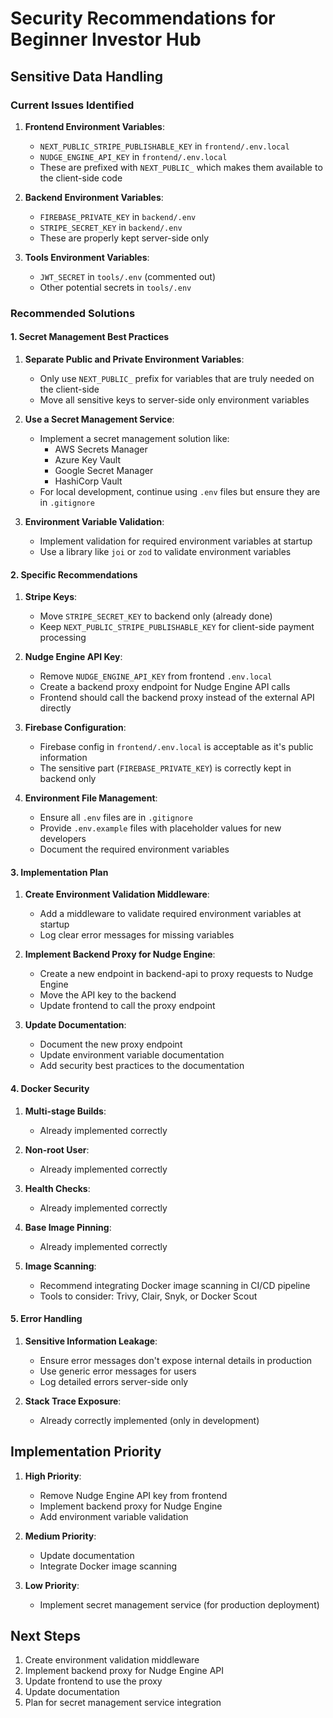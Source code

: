 # Security Recommendations for Beginner Investor Hub

## Sensitive Data Handling

### Current Issues Identified

1. **Frontend Environment Variables**:
   - `NEXT_PUBLIC_STRIPE_PUBLISHABLE_KEY` in `frontend/.env.local`
   - `NUDGE_ENGINE_API_KEY` in `frontend/.env.local`
   - These are prefixed with `NEXT_PUBLIC_` which makes them available to the client-side code

2. **Backend Environment Variables**:
   - `FIREBASE_PRIVATE_KEY` in `backend/.env`
   - `STRIPE_SECRET_KEY` in `backend/.env`
   - These are properly kept server-side only

3. **Tools Environment Variables**:
   - `JWT_SECRET` in `tools/.env` (commented out)
   - Other potential secrets in `tools/.env`

### Recommended Solutions

#### 1. Secret Management Best Practices

1. **Separate Public and Private Environment Variables**:
   - Only use `NEXT_PUBLIC_` prefix for variables that are truly needed on the client-side
   - Move all sensitive keys to server-side only environment variables

2. **Use a Secret Management Service**:
   - Implement a secret management solution like:
     - AWS Secrets Manager
     - Azure Key Vault
     - Google Secret Manager
     - HashiCorp Vault
   - For local development, continue using `.env` files but ensure they are in `.gitignore`

3. **Environment Variable Validation**:
   - Implement validation for required environment variables at startup
   - Use a library like `joi` or `zod` to validate environment variables

#### 2. Specific Recommendations

1. **Stripe Keys**:
   - Move `STRIPE_SECRET_KEY` to backend only (already done)
   - Keep `NEXT_PUBLIC_STRIPE_PUBLISHABLE_KEY` for client-side payment processing

2. **Nudge Engine API Key**:
   - Remove `NUDGE_ENGINE_API_KEY` from frontend `.env.local`
   - Create a backend proxy endpoint for Nudge Engine API calls
   - Frontend should call the backend proxy instead of the external API directly

3. **Firebase Configuration**:
   - Firebase config in `frontend/.env.local` is acceptable as it's public information
   - The sensitive part (`FIREBASE_PRIVATE_KEY`) is correctly kept in backend only

4. **Environment File Management**:
   - Ensure all `.env` files are in `.gitignore`
   - Provide `.env.example` files with placeholder values for new developers
   - Document the required environment variables

#### 3. Implementation Plan

1. **Create Environment Validation Middleware**:
   - Add a middleware to validate required environment variables at startup
   - Log clear error messages for missing variables

2. **Implement Backend Proxy for Nudge Engine**:
   - Create a new endpoint in backend-api to proxy requests to Nudge Engine
   - Move the API key to the backend
   - Update frontend to call the proxy endpoint

3. **Update Documentation**:
   - Document the new proxy endpoint
   - Update environment variable documentation
   - Add security best practices to the documentation

#### 4. Docker Security

1. **Multi-stage Builds**:
   - Already implemented correctly

2. **Non-root User**:
   - Already implemented correctly

3. **Health Checks**:
   - Already implemented correctly

4. **Base Image Pinning**:
   - Already implemented correctly

5. **Image Scanning**:
   - Recommend integrating Docker image scanning in CI/CD pipeline
   - Tools to consider: Trivy, Clair, Snyk, or Docker Scout

#### 5. Error Handling

1. **Sensitive Information Leakage**:
   - Ensure error messages don't expose internal details in production
   - Use generic error messages for users
   - Log detailed errors server-side only

2. **Stack Trace Exposure**:
   - Already correctly implemented (only in development)

## Implementation Priority

1. **High Priority**:
   - Remove Nudge Engine API key from frontend
   - Implement backend proxy for Nudge Engine
   - Add environment variable validation

2. **Medium Priority**:
   - Update documentation
   - Integrate Docker image scanning

3. **Low Priority**:
   - Implement secret management service (for production deployment)

## Next Steps

1. Create environment validation middleware
2. Implement backend proxy for Nudge Engine API
3. Update frontend to use the proxy
4. Update documentation
5. Plan for secret management service integration
